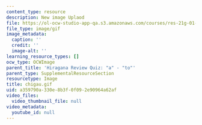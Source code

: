 ```yaml
---
content_type: resource
description: New image Uplaod
file: https://ol-ocw-studio-app-qa.s3.amazonaws.com/courses/res-21g-01-kana-spring-2010/a359790a330e8b3f0f092e90964a62af_chigau.gif
file_type: image/gif
image_metadata:
  caption: ''
  credit: ''
  image-alt: ''
learning_resource_types: []
ocw_type: OCWImage
parent_title: 'Hiragana Review Quiz: "a" - "to"'
parent_type: SupplementalResourceSection
resourcetype: Image
title: chigau.gif
uid: a359790a-330e-8b3f-0f09-2e90964a62af
video_files:
  video_thumbnail_file: null
video_metadata:
  youtube_id: null
---
```

